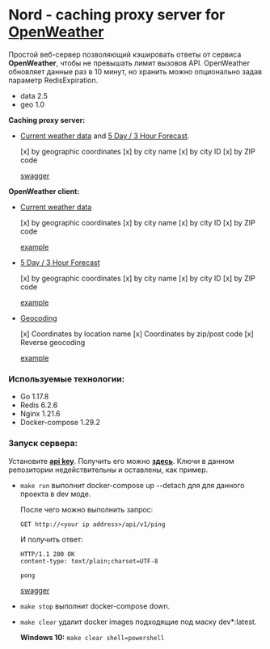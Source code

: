 # Nord - caching proxy server for [OpenWeather](https://openweathermap.org/)

Простой веб-сервер позволяющий кэшировать ответы от сервиса **OpenWeather**, чтобы не превышать лимит вызовов API. OpenWeather обновляет данные раз в 10 минут, но хранить можно опционально задав параметр RedisExpiration.

- data 2.5
- geo 1.0

**Caching proxy server:**

- [Current weather data](https://openweathermap.org/current) and [5 Day / 3 Hour Forecast](https://openweathermap.org/forecast5).

  [x] by geographic coordinates
  [x] by city name
  [x] by city ID
  [x] by ZIP code

  [swagger](swagger.md)

**OpenWeather client:**

- [Current weather data](https://openweathermap.org/current)

  [x] by geographic coordinates
  [x] by city name
  [x] by city ID
  [x] by ZIP code

  [example](./pkg/openweather/examples/currentWeather/main.go)

- [5 Day / 3 Hour Forecast](https://openweathermap.org/forecast5)

  [x] by geographic coordinates
  [x] by city name
  [x] by city ID
  [x] by ZIP code

  [example](./pkg/openweather/examples/forecast/main.go)

- [Geocoding](https://openweathermap.org/api/geocoding-api)

  [x] Coordinates by location name
  [x] Coordinates by zip/post code
  [x] Reverse geocoding

  [example](./pkg/openweather/examples/geocoding/main.go)

### Используемые технологии:

- Go 1.17.8
- Redis 6.2.6
- Nginx 1.21.6
- Docker-compose 1.29.2

### Запуск сервера:

Установите [**api key**](./cmd/cache-server/main.go). Получить его можно [**здесь**](https://home.openweathermap.org/api_keys). Ключи в данном репозитории недействительны и оставлены, как пример.

- `make run` выполнит docker-compose up --detach для для данного проекта в dev моде.

  После чего можно выполнить запрос:

  ```
  GET http://<your ip address>/api/v1/ping
  ```

  И получить ответ:

  ```
  HTTP/1.1 200 OK
  content-type: text/plain;charset=UTF-8

  pong
  ```

  [swagger](swagger.md)

- `make stop` выполнит docker-compose down.

- `make clear` удалит docker images подходящие под маску dev\*:latest.

  **Windows 10:** `make clear shell=powershell`

